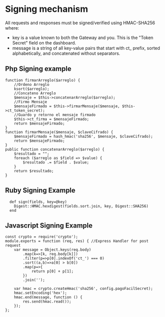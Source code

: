 # Signing mechanism

All requests and responses must be signed/verified using HMAC-SHA256 where:

* key is a value known to both the Gateway and you. This is the "Token Secret" field on the dashboard.
* message is a string of all key-value pairs that start with ct_ prefix, sorted alphabetically, and concatenated without separators.

## Php Signing example


    function firmarArreglo($arreglo) {
        //Ordeno Arreglo
        ksort($arreglo);
        //Concateno Arreglo
        $mensaje = $this->concatenarArreglo($arreglo);
        //Firmo Mensaje
        $mensajeFirmado = $this->firmarMensaje($mensaje, $this->ct_token_secret);
        //Guardo y retorno el mensaje firmado
        $this->ct_firma = $mensajeFirmado;
        return $mensajeFirmado;
    }
    function firmarMensaje($mensaje, $claveCifrado) {
        $mensajeFirmado = hash_hmac('sha256', $mensaje, $claveCifrado);
        return $mensajeFirmado;
    }
    public function concatenarArreglo($arreglo) {
        $resultado = "";
        foreach ($arreglo as $field => $value) {
            $resultado .= $field . $value;
        }
        return $resultado;
    }
## Ruby Signing Example
      def sign(fields, key=@key)
        Digest::HMAC.hexdigest(fields.sort.join, key, Digest::SHA256)
      end
## Javascript Signing Example
    const crypto = require('crypto');
    module.exports = function (req, res) { //Express Handler for post request
        var message = Object.keys(req.body)
            .map(k=>[k, req.body[k]])
            .filter(p=>p[0].indexOf('ct_') === 0)
            .sort((a,b)=>a[0] > b[0])
            .map(p=>{
                return p[0] + p[1];
            })
            .join('');

        var hmac = crypto.createHmac('sha256', config.pagoFacilSecret);
        hmac.setEncoding('hex');
        hmac.end(message, function () {
            res.send(hmac.read());
        });
    };
